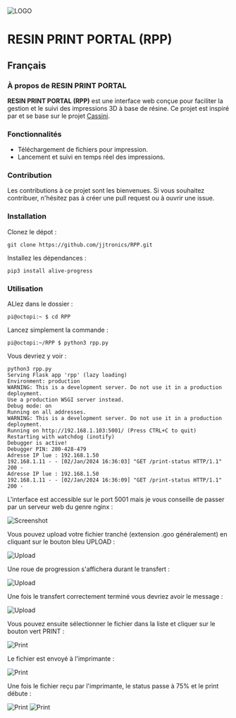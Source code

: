 ![LOGO](static/LOGO-RESIN-PRINT-PORTAL.png)

# RESIN PRINT PORTAL (RPP)

## Français

### À propos de RESIN PRINT PORTAL
**RESIN PRINT PORTAL (RPP)** est une interface web conçue pour faciliter la gestion et le suivi des impressions 3D à base de résine. Ce projet est inspiré par et se base sur le projet [Cassini](https://github.com/vvuk/cassini).

### Fonctionnalités
- Téléchargement de fichiers pour impression.
- Lancement et suivi en temps réel des impressions.

### Contribution
Les contributions à ce projet sont les bienvenues. Si vous souhaitez contribuer, n'hésitez pas à créer une pull request ou à ouvrir une issue.

### Installation
Clonez le dépot : 
```
git clone https://github.com/jjtronics/RPP.git
```

Installez les dépendances : 
```
pip3 install alive-progress
```


### Utilisation
ALlez dans le dossier : 
```
pi@octopi:~ $ cd RPP
```
Lancez simplement la commande :
```
pi@octopi:~/RPP $ python3 rpp.py
```
Vous devriez y voir : 
```
python3 rpp.py
Serving Flask app 'rpp' (lazy loading)
Environment: production
WARNING: This is a development server. Do not use it in a production deployment.
Use a production WSGI server instead.
Debug mode: on
Running on all addresses.
WARNING: This is a development server. Do not use it in a production deployment.
Running on http://192.168.1.103:5001/ (Press CTRL+C to quit)
Restarting with watchdog (inotify)
Debugger is active!
Debugger PIN: 280-428-479
Adresse IP lue : 192.168.1.50
192.168.1.11 - - [02/Jan/2024 16:36:03] "GET /print-status HTTP/1.1" 200 -
Adresse IP lue : 192.168.1.50
192.168.1.11 - - [02/Jan/2024 16:36:09] "GET /print-status HTTP/1.1" 200 -
```

   L'interface est accessible sur le port 5001 mais je vous conseille de passer par un serveur web du genre nginx : 
   
![Screenshot](SCREENSHOTS/RPP-IDLE.png)

   
   Vous pouvez upload votre fichier tranché (extension .goo généralement) en cliquant sur le bouton bleu UPLOAD : 

![Upload](SCREENSHOTS/RPP-UPLOAD-1-SELECT-FILE.png)

   Une roue de progression s'affichera durant le transfert : 

![Upload](SCREENSHOTS/RPP-UPLOAD-2-PROGRESS-UPLOAD.png)

   Une fois le transfert correctement terminé vous devriez avoir le message : 

![Upload](SCREENSHOTS/RPP-UPLOAD-3-UPLOAD-COMPLETED.png)

   Vous pouvez ensuite sélectionner le fichier dans la liste et cliquer sur le bouton vert PRINT : 

![Print](SCREENSHOTS/RPP-PRINT-1-CLICK-PRINT.png)

   Le fichier est envoyé à l'imprimante  : 

![Print](SCREENSHOTS/RPP-PRINT-2-SEND-FILE-TO-PRINTER.png)

   Une fois le fichier reçu par l'imprimante, le status passe à 75% et le print débute : 

![Print](SCREENSHOTS/RPP-PRINT-3-SEND-PRINT-COMMAND.png)
![Print](SCREENSHOTS/RPP-PRINT-4-PRINT-STARTED.png)



